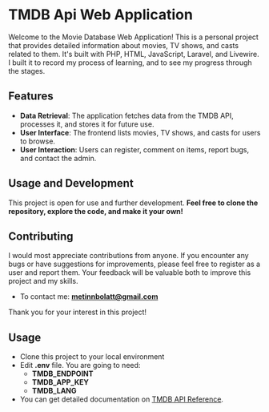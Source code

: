 # TMDB Api Web Application

Welcome to the Movie Database Web Application! This is a personal project that provides detailed information about movies, TV shows, and casts related to them. 
It's built with PHP, HTML, JavaScript, Laravel, and Livewire. I built it to record my process of learning, and to see my progress through the stages.

## Features

- **Data Retrieval**: The application fetches data from the TMDB API, processes it, and stores it for future use.
- **User Interface**: The frontend lists movies, TV shows, and casts for users to browse.
- **User Interaction**: Users can register, comment on items, report bugs, and contact the admin.

## Usage and Development

This project is open for use and further development. **Feel free to clone the repository, explore the code, and make it your own!**

## Contributing

I would most appreciate contributions from anyone. If you encounter any bugs or have suggestions for improvements, please feel free to register as a user and report them. Your feedback will be valuable both to improve this project and my skills.
- To contact me: **metinnbolatt@gmail.com**

Thank you for your interest in this project!
## Usage
- Clone this project to your local environment
- Edit **.env** file. You are going to need:
  - **TMDB_ENDPOINT**
  - **TMDB_APP_KEY**
  - **TMDB_LANG**  
- You can get detailed documentation on [TMDB API Reference](https://developer.themoviedb.org/reference/intro/getting-started).

